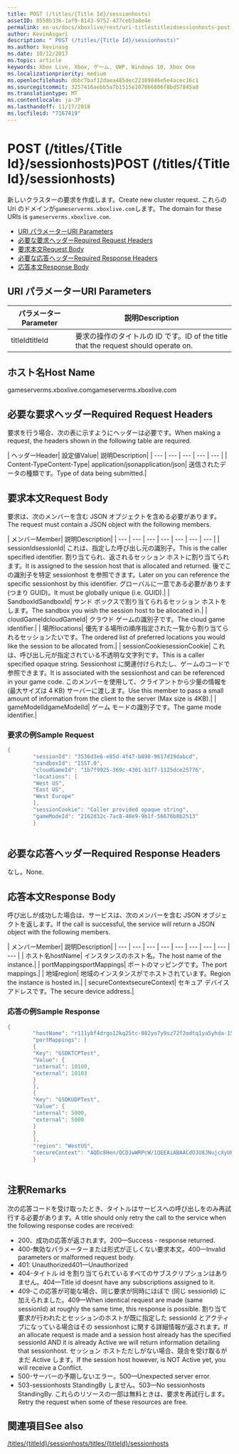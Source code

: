 ```yaml
---
title: POST (/titles/{Title Id}/sessionhosts)
assetID: 8558b336-1af9-8143-9752-477ceb3a8e4e
permalink: en-us/docs/xboxlive/rest/uri-titlestitleidsessionhosts-post.html
author: KevinAsgari
description: " POST (/titles/{Title Id}/sessionhosts)"
ms.author: kevinasg
ms.date: 10/12/2017
ms.topic: article
keywords: Xbox Live, Xbox, ゲーム, UWP, Windows 10, Xbox One
ms.localizationpriority: medium
ms.openlocfilehash: dbbc7baf12daea485dec22389846e5e4acec16c1
ms.sourcegitcommit: 3257416aebb5a7b1515e107866806f8bd57845a8
ms.translationtype: MT
ms.contentlocale: ja-JP
ms.lasthandoff: 11/17/2018
ms.locfileid: "7167419"
---
```

# <a name="post-titlestitle-idsessionhosts"></a><span data-ttu-id="b22de-104">POST (/titles/{Title Id}/sessionhosts)</span><span class="sxs-lookup"><span data-stu-id="b22de-104">POST (/titles/{Title Id}/sessionhosts)</span></span>
<span data-ttu-id="b22de-105">新しいクラスターの要求を作成します。</span><span class="sxs-lookup"><span data-stu-id="b22de-105">Create new cluster request.</span></span> <span data-ttu-id="b22de-106">これらの Uri のドメインが`gameserverms.xboxlive.com`します。</span><span class="sxs-lookup"><span data-stu-id="b22de-106">The domain for these URIs is `gameserverms.xboxlive.com`.</span></span>
 
  * [<span data-ttu-id="b22de-107">URI パラメーター</span><span class="sxs-lookup"><span data-stu-id="b22de-107">URI Parameters</span></span>](#ID4EX)
  * [<span data-ttu-id="b22de-108">必要な要求ヘッダー</span><span class="sxs-lookup"><span data-stu-id="b22de-108">Required Request Headers</span></span>](#ID4EGB)
  * [<span data-ttu-id="b22de-109">要求本文</span><span class="sxs-lookup"><span data-stu-id="b22de-109">Request Body</span></span>](#ID4E5B)
  * [<span data-ttu-id="b22de-110">必要な応答ヘッダー</span><span class="sxs-lookup"><span data-stu-id="b22de-110">Required Response Headers</span></span>](#ID4ELD)
  * [<span data-ttu-id="b22de-111">応答本文</span><span class="sxs-lookup"><span data-stu-id="b22de-111">Response Body</span></span>](#ID4ESD)
 
<a id="ID4EX"></a>

 
## <a name="uri-parameters"></a><span data-ttu-id="b22de-112">URI パラメーター</span><span class="sxs-lookup"><span data-stu-id="b22de-112">URI Parameters</span></span>
 
| <span data-ttu-id="b22de-113">パラメーター</span><span class="sxs-lookup"><span data-stu-id="b22de-113">Parameter</span></span>| <span data-ttu-id="b22de-114">説明</span><span class="sxs-lookup"><span data-stu-id="b22de-114">Description</span></span>| 
| --- | --- | 
| <span data-ttu-id="b22de-115">titleId</span><span class="sxs-lookup"><span data-stu-id="b22de-115">titleId</span></span>| <span data-ttu-id="b22de-116">要求の操作のタイトルの ID です。</span><span class="sxs-lookup"><span data-stu-id="b22de-116">ID of the title that the request should operate on.</span></span>| 
  
<a id="ID5EG"></a>

 
## <a name="host-name"></a><span data-ttu-id="b22de-117">ホスト名</span><span class="sxs-lookup"><span data-stu-id="b22de-117">Host Name</span></span>

<span data-ttu-id="b22de-118">gameserverms.xboxlive.com</span><span class="sxs-lookup"><span data-stu-id="b22de-118">gameserverms.xboxlive.com</span></span>
 
<a id="ID4EGB"></a>

 
## <a name="required-request-headers"></a><span data-ttu-id="b22de-119">必要な要求ヘッダー</span><span class="sxs-lookup"><span data-stu-id="b22de-119">Required Request Headers</span></span>
 
<span data-ttu-id="b22de-120">要求を行う場合、次の表に示すようにヘッダーは必要です。</span><span class="sxs-lookup"><span data-stu-id="b22de-120">When making a request, the headers shown in the following table are required.</span></span>
 
| <span data-ttu-id="b22de-121">ヘッダー</span><span class="sxs-lookup"><span data-stu-id="b22de-121">Header</span></span>| <span data-ttu-id="b22de-122">設定値</span><span class="sxs-lookup"><span data-stu-id="b22de-122">Value</span></span>| <span data-ttu-id="b22de-123">説明</span><span class="sxs-lookup"><span data-stu-id="b22de-123">Description</span></span>| 
| --- | --- | --- | --- | --- | 
| <span data-ttu-id="b22de-124">Content-Type</span><span class="sxs-lookup"><span data-stu-id="b22de-124">Content-Type</span></span>| <span data-ttu-id="b22de-125">application/json</span><span class="sxs-lookup"><span data-stu-id="b22de-125">application/json</span></span>| <span data-ttu-id="b22de-126">送信されたデータの種類です。</span><span class="sxs-lookup"><span data-stu-id="b22de-126">Type of data being submitted.</span></span>| 
  
<a id="ID4E5B"></a>

 
## <a name="request-body"></a><span data-ttu-id="b22de-127">要求本文</span><span class="sxs-lookup"><span data-stu-id="b22de-127">Request Body</span></span>
 
<span data-ttu-id="b22de-128">要求は、次のメンバーを含む JSON オブジェクトを含める必要があります。</span><span class="sxs-lookup"><span data-stu-id="b22de-128">The request must contain a JSON object with the following members.</span></span>
 
| <span data-ttu-id="b22de-129">メンバー</span><span class="sxs-lookup"><span data-stu-id="b22de-129">Member</span></span>| <span data-ttu-id="b22de-130">説明</span><span class="sxs-lookup"><span data-stu-id="b22de-130">Description</span></span>| 
| --- | --- | --- | --- | --- | --- | --- | 
| <span data-ttu-id="b22de-131">sessionId</span><span class="sxs-lookup"><span data-stu-id="b22de-131">sessionId</span></span>| <span data-ttu-id="b22de-132">これは、指定した呼び出し元の識別子。</span><span class="sxs-lookup"><span data-stu-id="b22de-132">This is the caller specified identifier.</span></span> <span data-ttu-id="b22de-133">割り当てられ、返されるセッション ホストに割り当てられます。</span><span class="sxs-lookup"><span data-stu-id="b22de-133">It is assigned to the session host that is allocated and returned.</span></span> <span data-ttu-id="b22de-134">後でこの識別子を特定 sessionhost を参照できます。</span><span class="sxs-lookup"><span data-stu-id="b22de-134">Later on you can reference the specific sessionhost by this identifier.</span></span> <span data-ttu-id="b22de-135">グローバルに一意である必要があります (つまり GUID)。</span><span class="sxs-lookup"><span data-stu-id="b22de-135">It must be globally unique (i.e. GUID).</span></span>| 
| <span data-ttu-id="b22de-136">SandboxId</span><span class="sxs-lookup"><span data-stu-id="b22de-136">SandboxId</span></span>| <span data-ttu-id="b22de-137">サンド ボックスで割り当てられるセッション ホストをします。</span><span class="sxs-lookup"><span data-stu-id="b22de-137">The sandbox you wish the session host to be allocated in.</span></span>| 
| <span data-ttu-id="b22de-138">cloudGameId</span><span class="sxs-lookup"><span data-stu-id="b22de-138">cloudGameId</span></span>| <span data-ttu-id="b22de-139">クラウド ゲームの識別子です。</span><span class="sxs-lookup"><span data-stu-id="b22de-139">The cloud game identifier.</span></span>| 
| <span data-ttu-id="b22de-140">場所</span><span class="sxs-lookup"><span data-stu-id="b22de-140">locations</span></span>| <span data-ttu-id="b22de-141">優先する場所の順序指定された一覧から割り当てられるセッションたいです。</span><span class="sxs-lookup"><span data-stu-id="b22de-141">The ordered list of preferred locations you would like the session to be allocated from.</span></span>| 
| <span data-ttu-id="b22de-142">sessionCookie</span><span class="sxs-lookup"><span data-stu-id="b22de-142">sessionCookie</span></span>| <span data-ttu-id="b22de-143">これは、呼び出し元が指定されている不透明な文字列です。</span><span class="sxs-lookup"><span data-stu-id="b22de-143">This is a caller specified opaque string.</span></span> <span data-ttu-id="b22de-144">Sessionhost に関連付けられたし、ゲームのコードで参照できます。</span><span class="sxs-lookup"><span data-stu-id="b22de-144">It is associated with the sessionhost and can be referenced in your game code.</span></span> <span data-ttu-id="b22de-145">このメンバーを使用して、クライアントから少量の情報を (最大サイズは 4 KB) サーバーに渡します。</span><span class="sxs-lookup"><span data-stu-id="b22de-145">Use this member to pass a small amount of information from the client to the server (Max size is 4KB).</span></span>| 
| <span data-ttu-id="b22de-146">gameModelId</span><span class="sxs-lookup"><span data-stu-id="b22de-146">gameModelId</span></span>| <span data-ttu-id="b22de-147">ゲーム モードの識別子です。</span><span class="sxs-lookup"><span data-stu-id="b22de-147">The game mode identifier.</span></span>| 
 
<a id="ID4EDD"></a>

 
### <a name="sample-request"></a><span data-ttu-id="b22de-148">要求の例</span><span class="sxs-lookup"><span data-stu-id="b22de-148">Sample Request</span></span>
 

```cpp
{
        "sessionId": "3536d3e6-e85d-4f47-b898-9617d19dabcd",
        "sandboxId": "ISST.0",
        "cloudGameId": "1b7f9925-369c-4301-b1f7-1125dce25776",
        "locations": [
        "West US",
        "East US",
        "West Europe"
        ],
        "sessionCookie": "Caller provided opaque string",
        "gameModeId": "2162d32c-7ac8-40e9-9b1f-56676b8b2513"
        }
      
```

   
<a id="ID4ELD"></a>

 
## <a name="required-response-headers"></a><span data-ttu-id="b22de-149">必要な応答ヘッダー</span><span class="sxs-lookup"><span data-stu-id="b22de-149">Required Response Headers</span></span>
 
<span data-ttu-id="b22de-150">なし。</span><span class="sxs-lookup"><span data-stu-id="b22de-150">None.</span></span>
  
<a id="ID4ESD"></a>

 
## <a name="response-body"></a><span data-ttu-id="b22de-151">応答本文</span><span class="sxs-lookup"><span data-stu-id="b22de-151">Response Body</span></span>
 
<span data-ttu-id="b22de-152">呼び出しが成功した場合は、サービスは、次のメンバーを含む JSON オブジェクトを返します。</span><span class="sxs-lookup"><span data-stu-id="b22de-152">If the call is successful, the service will return a JSON object with the following members.</span></span>
 
| <span data-ttu-id="b22de-153">メンバー</span><span class="sxs-lookup"><span data-stu-id="b22de-153">Member</span></span>| <span data-ttu-id="b22de-154">説明</span><span class="sxs-lookup"><span data-stu-id="b22de-154">Description</span></span>| 
| --- | --- | --- | --- | --- | --- | --- | --- | --- | 
| <span data-ttu-id="b22de-155">ホスト名</span><span class="sxs-lookup"><span data-stu-id="b22de-155">hostName</span></span>| <span data-ttu-id="b22de-156">インスタンスのホスト名。</span><span class="sxs-lookup"><span data-stu-id="b22de-156">The host name of the instance.</span></span>| 
| <span data-ttu-id="b22de-157">portMappings</span><span class="sxs-lookup"><span data-stu-id="b22de-157">portMappings</span></span>| <span data-ttu-id="b22de-158">ポートのマッピングです。</span><span class="sxs-lookup"><span data-stu-id="b22de-158">The port mappings.</span></span>| 
| <span data-ttu-id="b22de-159">地域</span><span class="sxs-lookup"><span data-stu-id="b22de-159">region</span></span>| <span data-ttu-id="b22de-160">地域のインスタンスがでホストされています。</span><span class="sxs-lookup"><span data-stu-id="b22de-160">Region the instance is hosted in.</span></span>| 
| <span data-ttu-id="b22de-161">secureContext</span><span class="sxs-lookup"><span data-stu-id="b22de-161">secureContext</span></span>| <span data-ttu-id="b22de-162">セキュア デバイス アドレスです。</span><span class="sxs-lookup"><span data-stu-id="b22de-162">The secure device address.</span></span>| 
 
<a id="ID4ESE"></a>

 
### <a name="sample-response"></a><span data-ttu-id="b22de-163">応答の例</span><span class="sxs-lookup"><span data-stu-id="b22de-163">Sample Response</span></span>
 

```cpp
{
        "hostName": "r111ybf4drgo12kq25tc-082yo7y9sz72f2odtq1ya5yhda-155169995-ncus.cloudapp.net",
        "portMappings": [
        {
        "Key": "GSDKTCPTest",
        "Value": {
        "internal": 10100,
        "external": 10103
        }
        },
        {
        "Key": "GSDKUDPTest",
        "Value": {
        "internal": 5000,
        "external": 5000
        }
        }
        ],
        "region": "WestUS",
        "secureContext": "AQDc8Hen/QCDJwWRPcW/1QEEAiABAACdOJU8JNujcXyUPwUBCnue+g=="
        }
      
```

   
<a id="remarks"></a>

 
## <a name="remarks"></a><span data-ttu-id="b22de-164">注釈</span><span class="sxs-lookup"><span data-stu-id="b22de-164">Remarks</span></span>
 
<span data-ttu-id="b22de-165">次の応答コードを受け取ったとき、タイトルはサービスへの呼び出しをのみ再試行する必要があります。</span><span class="sxs-lookup"><span data-stu-id="b22de-165">A title should only retry the call to the service when the following response codes are received:</span></span>
 
   * <span data-ttu-id="b22de-166">200、成功の応答が返されます。</span><span class="sxs-lookup"><span data-stu-id="b22de-166">200—Success - response returned.</span></span>
   * <span data-ttu-id="b22de-167">400-無効なパラメーターまたは形式が正しくない要求本文。</span><span class="sxs-lookup"><span data-stu-id="b22de-167">400—Invalid parameters or malformed request body.</span></span>
   * <span data-ttu-id="b22de-168">401: Unauthorized</span><span class="sxs-lookup"><span data-stu-id="b22de-168">401—Unauthorized</span></span>
   * <span data-ttu-id="b22de-169">404-タイトル id を割り当てられているすべてのサブスクリプションはありません。</span><span class="sxs-lookup"><span data-stu-id="b22de-169">404—Title id doesnt have any subscriptions assigned to it.</span></span>
   * <span data-ttu-id="b22de-170">409-この応答が可能な場合、同じ要求が同時にほぼで (同じ sessionId) に加えられました。</span><span class="sxs-lookup"><span data-stu-id="b22de-170">409—When identical request are made (same sessionId) at roughly the same time, this response is possible.</span></span> <span data-ttu-id="b22de-171">割り当て要求が行われたとセッションのホストが既に指定した sessionId とアクティブになっている場合はその sessionhost に関する詳細情報が返されます。</span><span class="sxs-lookup"><span data-stu-id="b22de-171">If an allocate request is made and a session host already has the specified sessionId AND it is already Active we will return information detailing that sessionhost.</span></span> <span data-ttu-id="b22de-172">セッション ホストただしがない場合、競合を受け取るがまだ Active します。</span><span class="sxs-lookup"><span data-stu-id="b22de-172">If the session host however, is NOT Active yet, you will receive a Conflict.</span></span>
   * <span data-ttu-id="b22de-173">500-サーバーの予期しないエラー。</span><span class="sxs-lookup"><span data-stu-id="b22de-173">500—Unexpected server error.</span></span>
   * <span data-ttu-id="b22de-174">503-sessionhosts StandingBy しません。</span><span class="sxs-lookup"><span data-stu-id="b22de-174">503—No sessionhosts StandingBy.</span></span> <span data-ttu-id="b22de-175">これらのリソースの一部は無料ときは、要求を再試行します。</span><span class="sxs-lookup"><span data-stu-id="b22de-175">Retry the request when some of these resources are free.</span></span>
   
<a id="ID4EFG"></a>

 
## <a name="see-also"></a><span data-ttu-id="b22de-176">関連項目</span><span class="sxs-lookup"><span data-stu-id="b22de-176">See also</span></span>
 [<span data-ttu-id="b22de-177">/titles/{titleId}/sessionhosts</span><span class="sxs-lookup"><span data-stu-id="b22de-177">/titles/{titleId}/sessionhosts</span></span>](uri-titlestitleidsessionhosts.md)

  